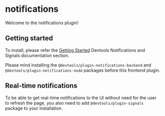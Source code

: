 # notifications

Welcome to the notifications plugin!

## Getting started

To install, please refer the [Getting Started](https://devtools.khulnasoft.com/docs/notifications) Devtools Notifications and Signals documentation section.

Please mind installing the `@devtools/plugin-notifications-backend` and `@devtools/plugin-notifications-node` packages before this frontend plugin.

## Real-time notifications

To be able to get real-time notifications to the UI without need for the user to refresh the page, you also need to
add `@devtools/plugin-signals` package to your installation.
